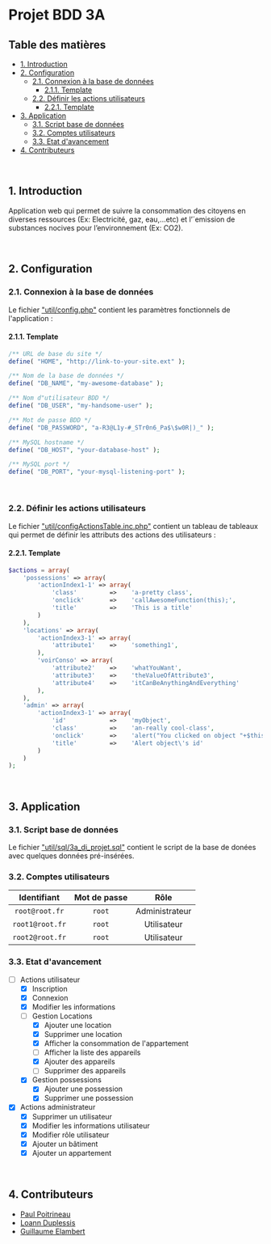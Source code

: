 Projet BDD 3A
=============

## Table des matières

- [1. Introduction](#1-introduction)
- [2. Configuration](#2-configuration)
  - [2.1. Connexion à la base de données](#21-connexion-à-la-base-de-données)
    - [2.1.1. Template](#211-template)
  - [2.2. Définir les actions utilisateurs](#22-définir-les-actions-utilisateurs)
    - [2.2.1. Template](#221-template)
- [3. Application](#3-application)
  - [3.1. Script base de données](#31-script-base-de-données)
  - [3.2. Comptes utilisateurs](#32-comptes-utilisateurs)
  - [3.3. Etat d'avancement](#33-etat-davancement)
- [4. Contributeurs](#4-contributeurs)

<br>

## 1. Introduction

Application web qui permet de suivre la consommation des citoyens en diverses ressources (Ex: Electricité, gaz, eau,...etc) et l’´emission de substances nocives pour l’environnement (Ex: CO2).

<br>

## 2. Configuration

### 2.1. Connexion à la base de données

Le fichier ["util/config.php"](util/config.php) contient les paramètres fonctionnels de l'application :



#### 2.1.1. Template

~~~php
/** URL de base du site */
define( "HOME", "http://link-to-your-site.ext" );

/** Nom de la base de données */
define( "DB_NAME", "my-awesome-database" );

/** Nom d"utilisateur BDD */
define( "DB_USER", "my-handsome-user" );

/** Mot de passe BDD */
define( "DB_PASSWORD", "a-R3@L1y-#_STr0n6_Pa$\$w0R|)_" );

/** MySQL hostname */
define( "DB_HOST", "your-database-host" );

/** MySQL port */
define( "DB_PORT", "your-mysql-listening-port" );
~~~

<br>

### 2.2. Définir les actions utilisateurs

Le fichier ["util/configActionsTable.inc.php"](util/configActionsTable.inc.php) contient un tableau de tableaux qui permet de définir les attributs des actions des utilisateurs :



#### 2.2.1. Template
~~~php
$actions = array(
    'possessions' => array(
        'actionIndex1-1' => array(
            'class'         =>    'a-pretty class',
            'onclick'       =>    'callAwesomeFunction(this);',
            'title'         =>    'This is a title'
        )
    ),
    'locations' => array(
        'actionIndex3-1' => array(
            'attribute1'    =>    'something1',
        ),
        'voirConso' => array(
            'attribute2'    =>    'whatYouWant',
            'attribute3'    =>    'theValueOfAttribute3',
            'attribute4'    =>    'itCanBeAnythingAndEverything'
        ),
    ),
    'admin' => array(
        'actionIndex3-1' => array(
            'id'            =>    'myObject',
            'class'         =>    'an-really cool-class',
            'onclick'       =>    'alert("You clicked on object "+$this.id)',
            'title'         =>    'Alert object\'s id'
        )
    )
);
~~~

<br>

## 3. Application

### 3.1. Script base de données


Le fichier ["util/sql/3a_di_projet.sql"](util/sql/3a_di_projet.sql) contient le script de la base de donées avec quelques données pré-insérées.

### 3.2. Comptes utilisateurs

|   Identifiant   | Mot de passe |      Rôle      |
| :-------------: | :----------: | :------------: |
| `root@root.fr`  |    `root`    | Administrateur |
| `root1@root.fr` |    `root`    |  Utilisateur   |
| `root2@root.fr` |    `root`    |  Utilisateur   |


### 3.3. Etat d'avancement

- [ ] Actions utilisateur
    - [x] Inscription
    - [x] Connexion
    - [x] Modifier les informations
    - [ ] Gestion Locations
        - [x] Ajouter une location
        - [x] Supprimer une location
        - [x] Afficher la consommation de l'appartement
        - [ ] Afficher la liste des appareils
        - [x] Ajouter des appareils
        - [ ] Supprimer des appareils
    - [x] Gestion possessions
        - [x] Ajouter une possession
        - [x] Supprimer une possession
- [x] Actions administrateur
    - [x] Supprimer un utilisateur
    - [x] Modifier les informations utilisateur
    - [x] Modifier rôle utilisateur
    - [x] Ajouter un bâtiment
    - [x] Ajouter un appartement

<br>

## 4. Contributeurs

* [Paul Poitrineau](mailto:paul.poitrineau@etu.univ-tours.fr)
* [Loann Duplessis](mailto:loann.duplessis@etu.univ-tours.fr)
* [Guillaume Elambert](mailto:guillaume.elambert@yahoo.fr)